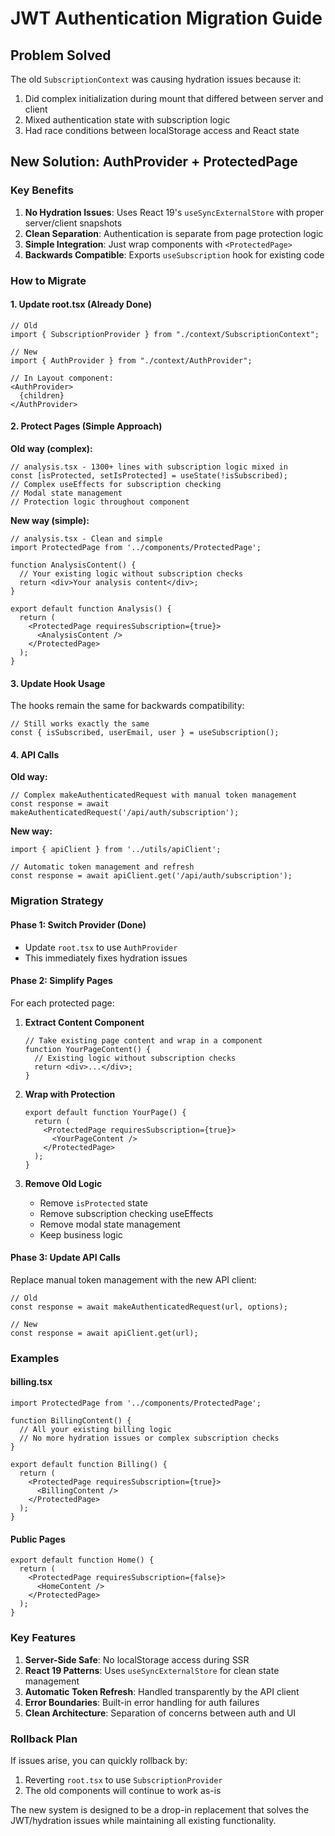 # JWT Authentication Migration Guide

## Problem Solved

The old `SubscriptionContext` was causing hydration issues because it:
1. Did complex initialization during mount that differed between server and client
2. Mixed authentication state with subscription logic
3. Had race conditions between localStorage access and React state

## New Solution: AuthProvider + ProtectedPage

### Key Benefits

1. **No Hydration Issues**: Uses React 19's `useSyncExternalStore` with proper server/client snapshots
2. **Clean Separation**: Authentication is separate from page protection logic
3. **Simple Integration**: Just wrap components with `<ProtectedPage>` 
4. **Backwards Compatible**: Exports `useSubscription` hook for existing code

### How to Migrate

#### 1. Update root.tsx (Already Done)
```tsx
// Old
import { SubscriptionProvider } from "./context/SubscriptionContext";

// New  
import { AuthProvider } from "./context/AuthProvider";

// In Layout component:
<AuthProvider>
  {children}
</AuthProvider>
```

#### 2. Protect Pages (Simple Approach)

**Old way (complex):**
```tsx
// analysis.tsx - 1300+ lines with subscription logic mixed in
const [isProtected, setIsProtected] = useState(!isSubscribed);
// Complex useEffects for subscription checking
// Modal state management
// Protection logic throughout component
```

**New way (simple):**
```tsx
// analysis.tsx - Clean and simple
import ProtectedPage from '../components/ProtectedPage';

function AnalysisContent() {
  // Your existing logic without subscription checks
  return <div>Your analysis content</div>;
}

export default function Analysis() {
  return (
    <ProtectedPage requiresSubscription={true}>
      <AnalysisContent />
    </ProtectedPage>
  );
}
```

#### 3. Update Hook Usage

The hooks remain the same for backwards compatibility:
```tsx
// Still works exactly the same
const { isSubscribed, userEmail, user } = useSubscription();
```

#### 4. API Calls

**Old way:**
```tsx
// Complex makeAuthenticatedRequest with manual token management
const response = await makeAuthenticatedRequest('/api/auth/subscription');
```

**New way:**
```tsx
import { apiClient } from '../utils/apiClient';

// Automatic token management and refresh
const response = await apiClient.get('/api/auth/subscription');
```

### Migration Strategy

#### Phase 1: Switch Provider (Done)
- Update `root.tsx` to use `AuthProvider`
- This immediately fixes hydration issues

#### Phase 2: Simplify Pages
For each protected page:

1. **Extract Content Component**
   ```tsx
   // Take existing page content and wrap in a component
   function YourPageContent() {
     // Existing logic without subscription checks
     return <div>...</div>;
   }
   ```

2. **Wrap with Protection**
   ```tsx
   export default function YourPage() {
     return (
       <ProtectedPage requiresSubscription={true}>
         <YourPageContent />
       </ProtectedPage>
     );
   }
   ```

3. **Remove Old Logic**
   - Remove `isProtected` state
   - Remove subscription checking useEffects
   - Remove modal state management
   - Keep business logic

#### Phase 3: Update API Calls
Replace manual token management with the new API client:

```tsx
// Old
const response = await makeAuthenticatedRequest(url, options);

// New
const response = await apiClient.get(url);
```

### Examples

#### billing.tsx
```tsx
import ProtectedPage from '../components/ProtectedPage';

function BillingContent() {
  // All your existing billing logic
  // No more hydration issues or complex subscription checks
}

export default function Billing() {
  return (
    <ProtectedPage requiresSubscription={true}>
      <BillingContent />
    </ProtectedPage>
  );
}
```

#### Public Pages
```tsx
export default function Home() {
  return (
    <ProtectedPage requiresSubscription={false}>
      <HomeContent />
    </ProtectedPage>
  );
}
```

### Key Features

1. **Server-Side Safe**: No localStorage access during SSR
2. **React 19 Patterns**: Uses `useSyncExternalStore` for clean state management
3. **Automatic Token Refresh**: Handled transparently by the API client
4. **Error Boundaries**: Built-in error handling for auth failures
5. **Clean Architecture**: Separation of concerns between auth and UI

### Rollback Plan

If issues arise, you can quickly rollback by:
1. Reverting `root.tsx` to use `SubscriptionProvider`
2. The old components will continue to work as-is

The new system is designed to be a drop-in replacement that solves the JWT/hydration issues while maintaining all existing functionality. 